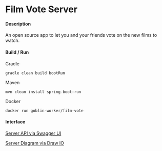 # Film Vote Server

#### Description

An open source app to let you and your friends vote on the new films to watch.

#### Build / Run

Gradle

```
gradle clean build bootRun
```

Maven

```
mvn clean install spring-boot:run
```

Docker

```
docker run goblin-worker/film-vote
```

#### Interface

[Server API via Swagger UI](http://localhost:8080/swagger-ui.html)

[Server Diagram via Draw IO](https://www.draw.io/?ui=min&splash=0#Hcraigrmc%2Ffilm-vote%2Fmaster%2Fserver%2Fdocs%2Ffilm-vote-server-diagram.xml)
